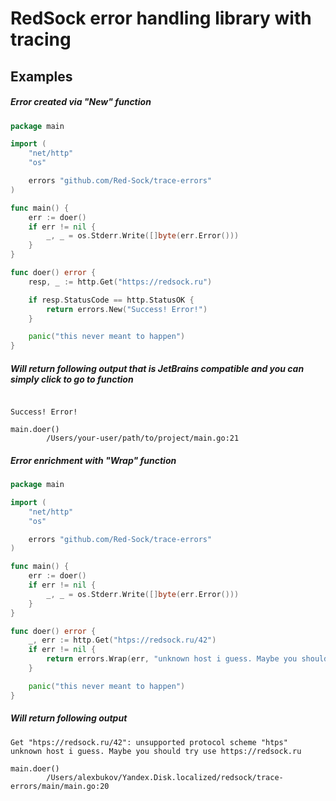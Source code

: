 # RedSock error handling library with tracing

## Examples

##### Error created via "New" function
```go
package main

import (
	"net/http"
	"os"

	errors "github.com/Red-Sock/trace-errors"
)

func main() {
	err := doer()
	if err != nil {
		_, _ = os.Stderr.Write([]byte(err.Error()))
	}
}

func doer() error {
	resp, _ := http.Get("https://redsock.ru")

	if resp.StatusCode == http.StatusOK {
		return errors.New("Success! Error!")
	}

	panic("this never meant to happen")
}

```

##### Will return following output that is JetBrains compatible and you can simply click to go to function

```text

Success! Error!

main.doer()
        /Users/your-user/path/to/project/main.go:21

```

##### Error enrichment with "Wrap" function 
```go
package main

import (
	"net/http"
	"os"

	errors "github.com/Red-Sock/trace-errors"
)

func main() {
	err := doer()
	if err != nil {
		_, _ = os.Stderr.Write([]byte(err.Error()))
	}
}

func doer() error {
	_, err := http.Get("htps://redsock.ru/42")
	if err != nil {
		return errors.Wrap(err, "unknown host i guess. Maybe you should try use https://redsock.ru")
	}

	panic("this never meant to happen")
}

```

##### Will return following output

```text
Get "htps://redsock.ru/42": unsupported protocol scheme "htps"
unknown host i guess. Maybe you should try use https://redsock.ru

main.doer()
        /Users/alexbukov/Yandex.Disk.localized/redsock/trace-errors/main/main.go:20

```